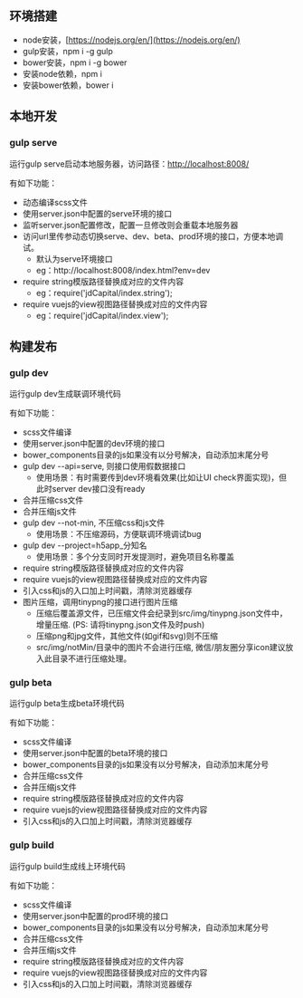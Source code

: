 
## 环境搭建
* node安装，[https://nodejs.org/en/](https://nodejs.org/en/)
* gulp安装，npm i -g gulp
* bower安装，npm i -g bower
* 安装node依赖，npm i
* 安装bower依赖，bower i

## 本地开发

### gulp serve
运行gulp serve启动本地服务器，访问路径：[http://localhost:8008/](http://localhost:8008/)

有如下功能：

* 动态编译scss文件
* 使用server.json中配置的serve环境的接口
* 监听server.json配置修改，配置一旦修改则会重载本地服务器
* 访问url里传参动态切换serve、dev、beta、prod环境的接口，方便本地调试。
	* 默认为serve环境接口
	* eg：http://localhost:8008/index.html?env=dev
* require string模版路径替换成对应的文件内容
	* eg：require('jdCapital/index.string');
* require vuejs的view视图路径替换成对应的文件内容
	* eg：require('jdCapital/index.view');

## 构建发布
### gulp dev
运行gulp dev生成联调环境代码

有如下功能：

* scss文件编译
* 使用server.json中配置的dev环境的接口
* bower_components目录的js如果没有以分号解决，自动添加末尾分号
* gulp dev --api=serve, 则接口使用假数据接口
	* 使用场景：有时需要传到dev环境看效果(比如让UI check界面实现)，但此时server dev接口没有ready
* 合并压缩css文件
* 合并压缩js文件
* gulp dev --not-min, 不压缩css和js文件
	* 使用场景：不压缩源码，方便联调环境调试bug
* gulp dev --project=h5app_分知名
	* 使用场景：多个分支同时开发提测时，避免项目名称覆盖 
* require string模版路径替换成对应的文件内容
* require vuejs的view视图路径替换成对应的文件内容
* 引入css和js的入口加上时间戳，清除浏览器缓存
* 图片压缩，调用tinypng的接口进行图片压缩
	* 压缩后覆盖源文件，已压缩文件会纪录到src/img/tinypng.json文件中，增量压缩.
	(PS: 请将tinypng.json文件及时push)
	* 压缩png和jpg文件，其他文件(如gif和svg)则不压缩
	* src/img/notMin/目录中的图片不会进行压缩, 微信/朋友圈分享icon建议放入此目录不进行压缩处理。
	
	
### gulp beta
运行gulp beta生成beta环境代码

有如下功能：

* scss文件编译
* 使用server.json中配置的beta环境的接口
* bower_components目录的js如果没有以分号解决，自动添加末尾分号
* 合并压缩css文件
* 合并压缩js文件
* require string模版路径替换成对应的文件内容
* require vuejs的view视图路径替换成对应的文件内容
* 引入css和js的入口加上时间戳，清除浏览器缓存
	

### gulp build
运行gulp build生成线上环境代码

有如下功能：

* scss文件编译
* 使用server.json中配置的prod环境的接口
* bower_components目录的js如果没有以分号解决，自动添加末尾分号
* 合并压缩css文件
* 合并压缩js文件
* require string模版路径替换成对应的文件内容
* require vuejs的view视图路径替换成对应的文件内容
* 引入css和js的入口加上时间戳，清除浏览器缓存



#